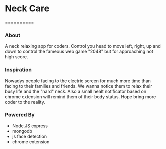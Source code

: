 # Neck Care
==========

### About
A neck relaxing app for coders. Control you head to move left, right, up and
down to control the fameous web game "2048" but for approaching not high score.


### Inspiration
Nowadys people facing to the electric screen for much more time than facing to
their families and friends. We wanna notice them to relax their busy life and 
the "hard" neck. Also a small healt notificator based on chrome extension will
remind them of their body status. Hope bring more coder to the reality.


### Powered By
- Node.JS express
- mongodb
- js face detection
- chrome extension
